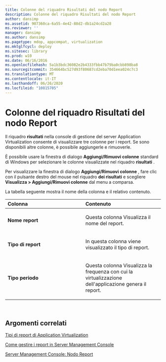 ```yaml
---
title: Colonne del riquadro Risultati del nodo Report
description: Colonne del riquadro Risultati del nodo Report
author: dansimp
ms.assetid: 907360ca-6a55-4e42-88d2-db1a24cd2a28
ms.reviewer: ''
manager: dansimp
ms.author: dansimp
ms.pagetype: mdop, appcompat, virtualization
ms.mktglfcycl: deploy
ms.sitesec: library
ms.prod: w10
ms.date: 06/16/2016
ms.openlocfilehash: 5a1b3bdc36082e2b4333fbb47b79ba0cbb898ba8
ms.sourcegitcommit: 354664bc527d93f80687cd2eba70d1eea024c7c3
ms.translationtype: MT
ms.contentlocale: it-IT
ms.lasthandoff: 06/26/2020
ms.locfileid: "10815705"
---
```

# Colonne del riquadro Risultati del nodo Report


Il riquadro **risultati** nella console di gestione del server Application Virtualization consente di visualizzare tre colonne per i report. Se sono disponibili altre colonne, è possibile aggiungerle e rimuoverle.

È possibile usare la finestra di dialogo **Aggiungi/Rimuovi colonne** standard di Windows per selezionare le colonne visualizzate nel riquadro **risultati** .

Per visualizzare la finestra di dialogo **Aggiungi/Rimuovi colonne** , fare clic con il pulsante destro del mouse nel riquadro **dei risultati** e scegliere **Visualizza &gt; Aggiungi/Rimuovi colonne** dal menu a comparsa.

La tabella seguente mostra il nome della colonna e il relativo contenuto.

<table>
<colgroup>
<col width="50%" />
<col width="50%" />
</colgroup>
<thead>
<tr class="header">
<th align="left">Colonna</th>
<th align="left">Contenuto</th>
</tr>
</thead>
<tbody>
<tr class="odd">
<td align="left"><p><strong>Nome report</strong></p></td>
<td align="left"><p>Questa colonna Visualizza il nome del report.</p></td>
</tr>
<tr class="even">
<td align="left"><p><strong>Tipo di report</strong></p></td>
<td align="left"><p>In questa colonna viene visualizzato il tipo di report.</p></td>
</tr>
<tr class="odd">
<td align="left"><p><strong>Tipo periodo</strong></p></td>
<td align="left"><p>Questa colonna Visualizza la frequenza con cui la virtualizzazione dell'applicazione genera il report.</p></td>
</tr>
</tbody>
</table>

 

## Argomenti correlati


[Tipi di report di Application Virtualization](application-virtualization-report-types.md)

[Come gestire i report in Server Management Console](how-to-manage-reports-in-the-server-management-console.md)

[Server Management Console: Nodo Report](server-management-console-reports-node.md)

 

 





